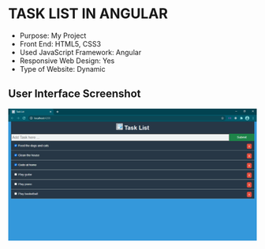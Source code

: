 # TASK LIST IN ANGULAR

* Purpose: My Project
* Front End: HTML5, CSS3
* Used JavaScript Framework: Angular
* Responsive Web Design: Yes
* Type of Website: Dynamic

<h2> User Interface Screenshot </h2> 
  <img src="SCREENSHOT/PIC1.png">
    